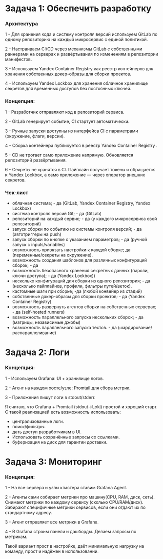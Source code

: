# Задача 1: Обеспечить разработку

### Архитектура
1 - Для хранения кода и систему контроля версий используем GitLab по одному репозиторию на каждый микросервис с единой политикой.

2 - Настраиваем CI/CD через механизмы GitLab с собственными раннерами на серверах и развёртывания по изменениям в репозитории манифестов.

3 - Используем Yandex Container Registry как реестр контейнеров для хранения собственных докер-образы для сборки проектов.

4 - Используем Yandex Lockbox для хранения облачное хранилище секретов для временных доступов без постоянных ключей.

### Концепция:
1 - Разработчик отправляют код в репозиторий сервиса.

2 - GitLab генерирует событие, CI стартует автоматически.

3 - Ручные запуски доступны из интерфейса CI с параметрами (окружение, флаги, версии).

4 - Сборка контейнера публикуется в реестр Yandex Container Registry .

5 - CD не трогает само приложение напрямую. Обновляется репозиторий развёртывания.

6 - Секреты не хранятся в CI. Пайплайн получает токены и обращается к Yandex Lockbox, а само приложение — через оператор внешних секретов.

### Чек-лист
- облачная система; - да (GitLab, Yandex Container Registry, Yandex Lockbox)
- система контроля версий Git; - да (GitLab)
- репозиторий на каждый сервис; - да (у каждого микросервиса свой репозиторий)
- запуск сборки по событию из системы контроля версий; - да (автотриггеры на push)
- запуск сборки по кнопке с указанием параметров; - да (ручной запуск с inputs/variables)
- возможность привязать настройки к каждой сборке; да (переменные/секреты на окружение).
- возможность создания шаблонов для различных конфигураций сборок; - да
- возможность безопасного хранения секретных данных (пароли, ключи доступа); - да (Yandex Lockbox))
- несколько конфигураций для сборки из одного репозитория; - да (несколько пайплайнов, профили, фильтры путей/веток).
- кастомные шаги при сборке; -да (любой конвейер из стадий)
- собственные докер-образы для сборки проектов; - да (Yandex Container Registry)
- возможность развернуть агентов сборки на собственных серверах; - да (self-hosted runners)
- возможность параллельного запуска нескольких сборок; - да (матрицы, независимые джобы)
- возможность параллельного запуска тестов. - да (шардирование/распараллеливание)





# Задача 2: Логи

### Концепция:
1 - Используем Grafana: UI + хранилище логов.

2 - Агент на каждом хосте/узле: Promtail для сбора метрик.

3 - Приложения пишут логи в stdout/stderr.

Я считаю, что Grafana + Promtail (stdout→Loki) простой и хороший старт. 
С такой реализацией есть возможность использовать:
- централизованные логи.
- поиск/фильтры. 
- дать доступ разработчикам в UI.
- Использовать сохранённые запросы со ссылками.
- буферизация на диск для гарантии доставки.


# Задача 3: Мониторинг

### Концепция:
1 - На все сервера и узлы кластера ставим Grafana Agent.

2 - Агенты сами собирает метрики про машину(CPU, RAM, диск, сеть). Снимают метрики по каждому сервису (сколько CPU/RAM/диск). Забирают специфичные метрики сервисов, если они отдают их по стандартному адресу.

3 - Агент отправляет все метрики в Grafana.

4 - В Grafana строим панели и дашборды. Делаем запросы по метрикам.

Такой вариант прост в настройке, даёт минимальную нагрузку на команду, прост и надёжен в использовании. 